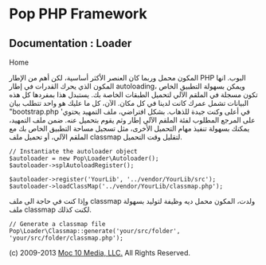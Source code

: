 Pop PHP Framework
=================

Documentation : Loader
----------------------

Home

المكون محمل وربما كان العنصر الأكثر أساسية، لكن أهم من الإطار PHP البوب.
انها المكون الذي يحرك القدرات في إطار autoloading، ويمكن بسهولة التطبيق
الخاص تكون مسجلة في الملقم الآلي لتحميل الطبقات الخاصة بك. يستبدل هذا
بمفردها كل هذه البيانات تشمل عمرك كانت لدينا في كل مكان. الآن، كل ما
عليك هو واحد تتطلب بيان "bootstrap.php 'في أعلى وكنت جيدة للذهاب. بشكل
افتراضي، ملف التمهيد يحتوي على المرجع المطلوب لفئة الملقم الآلي إطار وثم
يقوم بتحميل عنه. ضمن ملف التمهيد، يمكنك بسهولة تنفيذ مهام التحميل
الأخرى، مثل تسجيل مساحة التطبيق الخاص بك مع الملقم الآلي، أو تحميل ملف
classmap لتقليل وقت التحميل.

    // Instantiate the autoloader object
    $autoloader = new Pop\Loader\Autoloader();
    $autoloader->splAutoloadRegister();

    $autoloader->register('YourLib', '../vendor/YourLib/src');
    $autoloader->loadClassMap('../vendor/YourLib/classmap.php');

وإذا كنت في حاجة الى ملف classmap ولدت، المكون محمل ديه وظيفة لتوليد
بسهولة ملف classmap لكنت كذلك.

    // Generate a classmap file
    Pop\Loader\Classmap::generate('your/src/folder', 'your/src/folder/classmap.php');

\(c) 2009-2013 [Moc 10 Media, LLC.](http://www.moc10media.com) All
Rights Reserved.
